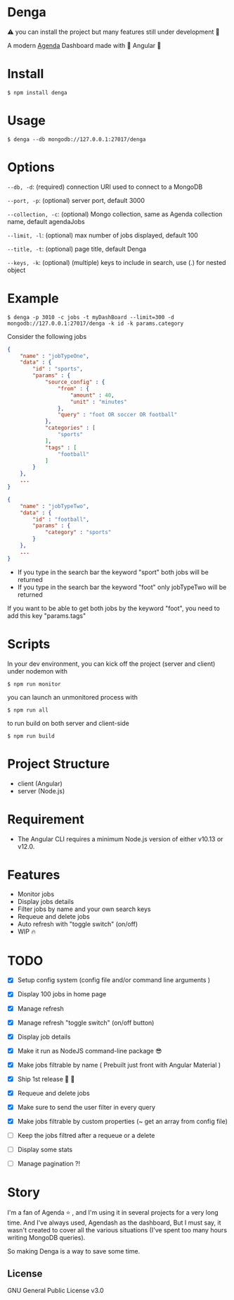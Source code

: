 # Denga
:warning: you can install the project but many features still under development :construction:

A modern [Agenda](https://github.com/agenda/agenda) Dashboard made with :balloon: Angular :tada:

# Install

```console
$ npm install denga
```

# Usage

```console
$ denga --db mongodb://127.0.0.1:27017/denga 
```

# Options


`--db, -d`: (required) connection URI used to connect to a MongoDB

`--port, -p`: (optional) server port, default 3000


`--collection, -c`:	(optional) Mongo collection, same as Agenda collection name, default agendaJobs


`--limit, -l`:	(optional) max number of jobs displayed, default 100


`--title, -t`:	(optional) page title, default Denga

`--keys, -k`:	(optional) (multiple) keys to include in search, use (.) for nested object


# Example
```console
$ denga -p 3010 -c jobs -t myDashBoard --limit=300 -d mongodb://127.0.0.1:27017/denga -k id -k params.category
```

Consider the following jobs

```json
{
    "name" : "jobTypeOne",
    "data" : {
        "id" : "sports",
        "params" : {
            "source_config" : {
                "from" : {
                    "amount" : 40,
                    "unit" : "minutes"
                },
                "query" : "foot OR soccer OR football"
            },
            "categories" : [ 
                "sports"
            ],
            "tags" : [ 
                "football"
            ]
        }
    },
    ...
}

{
    "name" : "jobTypeTwo",
    "data" : {
        "id" : "football",
        "params" : {
            "category" : "sports"
        }
    },
    ...
}

```

* If you type in the search bar the keyword "sport" both jobs will be returned
* If you type in the search bar the keyword "foot" only jobTypeTwo will be returned

If you want to be able to get both jobs by the keyword "foot", you need to add this key "params.tags" 



# Scripts
In your dev environment, you can kick off the project (server and client) under nodemon with 

```console
$ npm run monitor
```

you can launch an unmonitored process with 
```console
$ npm run all
```

to run build on both server and client-side
```console
$ npm run build 
```

# Project Structure

* client (Angular)
* server (Node.js)

# Requirement
* The Angular CLI requires a minimum Node.js version of either v10.13 or v12.0.



# Features

* Monitor jobs
* Display jobs details
* Filter jobs by name and your own search keys
* Requeue and delete jobs 
* Auto refresh with "toggle switch" (on/off) 
* WIP :fire:


# TODO

- [x] Setup config system (config file and/or command line arguments )
- [x] Display 100 jobs in home page
- [x] Manage refresh
- [x] Manage refresh "toggle switch" (on/off button) 
- [x] Display job details
- [x] Make it run as NodeJS command-line package :sunglasses:
- [x] Make jobs filtrable by name ( Prebuilt just front with Angular Material )
- [x] Ship 1st release :pray: :rocket:
- [x] Requeue and delete jobs
- [x] Make sure to send the user filter in every query
- [x] Make jobs filtrable by custom properties (~ get an array from config file)
- [ ] Keep the jobs filtred after a requeue or a delete
- [ ] Display some stats
- [ ] Manage pagination ?!


# Story
I'm a fan of Agenda :star: , and I'm using it in several projects for a very long time. And I've always used, Agendash as the dashboard, But I must say, it wasn't created to cover all the various situations (I've spent too many hours writing MongoDB queries). 

So making Denga is a way to save some time.

## License
GNU General Public License v3.0